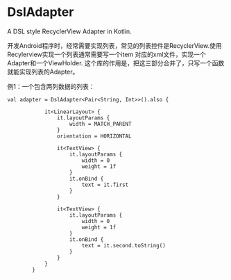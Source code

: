 # DslAdapter
A DSL style RecyclerView Adapter in Kotlin.

开发Android程序时，经常需要实现列表，常见的列表控件是RecyclerView.使用Recylerview实现一个列表通常需要写一个item 对应的xml文件，实现一个Adapter和一个ViewHolder.
这个库的作用是，把这三部分合并了，只写一个函数就能实现列表的Adapter。

例1：一个包含两列数据的列表：

```
val adapter = DslAdapter<Pair<String, Int>>().also {

            it<LinearLayout> {
                it.layoutParams {
                    width = MATCH_PARENT
                }
                orientation = HORIZONTAL
            
                it<TextView> {
                    it.layoutParams {
                        width = 0
                        weight = 1f
                    }
                    it.onBind {
                        text = it.first
                    }
                }

                it<TextView> {
                    it.layoutParams {
                        width = 0
                        weight = 1f
                    }
                    it.onBind {
                        text = it.second.toString()
                    }
                }
            }
        }
```
